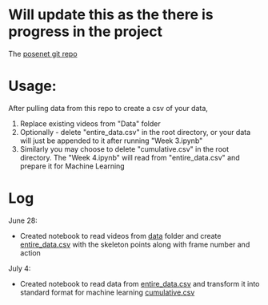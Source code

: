 # Will update this as the there is progress in the project

The [posenet git repo](https://github.com/rwightman/posenet-python)<br>

# Usage:
After pulling data from this repo to create a csv of your data,
1. Replace existing videos from "Data" folder
1. Optionally - delete "entire_data.csv" in the root directory, or your data will just be appended to it after running "Week 3.ipynb"
1. Similarly you may choose to delete "cumulative.csv" in the root directory. The "Week 4.ipynb" will read from "entire_data.csv" and prepare it for Machine Learning

# Log
June 28:
- Created notebook to read videos from [data](data) folder and create [entire_data.csv](entire_data.csv) with the skeleton points along with frame number and action

July 4:
- Created notebook to read data from [entire_data.csv](entire_data.csv) and transform it into standard format for machine learning [cumulative.csv](cumulative.csv)

